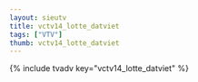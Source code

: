 ```yaml
--- 
layout: sieutv
title: vctv14_lotte_datviet
tags: ["VTV"]
thumb: vctv14_lotte_datviet
---
```

{% include tvadv key="vctv14_lotte_datviet" %}
